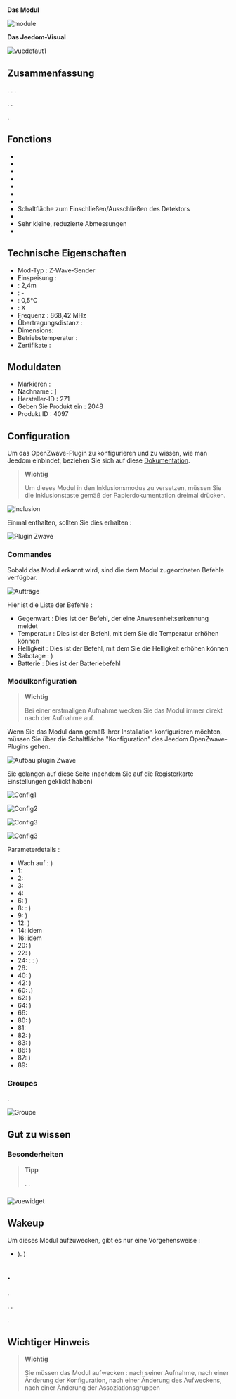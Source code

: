 # 

**Das Modul**

![module](images/fibaro.fgms001/module.jpg)

**Das Jeedom-Visual**

![vuedefaut1](images/fibaro.fgms001/vuedefaut1.jpg)

## Zusammenfassung

. . .

. .

.

## Fonctions

-   
-   
-   
-   
-   
-   
-   
-   Schaltfläche zum Einschließen/Ausschließen des Detektors
-   
-   Sehr kleine, reduzierte Abmessungen
-   

## Technische Eigenschaften

-   Mod-Typ : Z-Wave-Sender
-   Einspeisung : 
-    : 2,4m
-    : -
-    : 0,5°C
-    : X
-   Frequenz : 868,42 MHz
-   Übertragungsdistanz : 
-   Dimensions: 
-   Betriebstemperatur : 
-   Zertifikate : 

## Moduldaten

-   Markieren : 
-   Nachname : ]
-   Hersteller-ID : 271
-   Geben Sie Produkt ein : 2048
-   Produkt ID : 4097

## Configuration

Um das OpenZwave-Plugin zu konfigurieren und zu wissen, wie man Jeedom einbindet, beziehen Sie sich auf diese [Dokumentation](https://doc.jeedom.com/de_DE/plugins/automation%20protocol/openzwave/).

> **Wichtig**
>
> Um dieses Modul in den Inklusionsmodus zu versetzen, müssen Sie die Inklusionstaste gemäß der Papierdokumentation dreimal drücken.

![inclusion](images/fibaro.fgms001/inclusion.jpg)

Einmal enthalten, sollten Sie dies erhalten :

![Plugin Zwave](images/fibaro.fgms001/information.jpg)

### Commandes

Sobald das Modul erkannt wird, sind die dem Modul zugeordneten Befehle verfügbar.

![Aufträge](images/fibaro.fgms001/commandes.jpg)

Hier ist die Liste der Befehle :

-   Gegenwart : Dies ist der Befehl, der eine Anwesenheitserkennung meldet
-   Temperatur : Dies ist der Befehl, mit dem Sie die Temperatur erhöhen können
-   Helligkeit : Dies ist der Befehl, mit dem Sie die Helligkeit erhöhen können
-   Sabotage : )
-   Batterie : Dies ist der Batteriebefehl

### Modulkonfiguration

> **Wichtig**
>
> Bei einer erstmaligen Aufnahme wecken Sie das Modul immer direkt nach der Aufnahme auf.

Wenn Sie das Modul dann gemäß Ihrer Installation konfigurieren möchten, müssen Sie über die Schaltfläche "Konfiguration" des Jeedom OpenZwave-Plugins gehen.

![Aufbau plugin Zwave](images/plugin/bouton_configuration.jpg)

Sie gelangen auf diese Seite (nachdem Sie auf die Registerkarte Einstellungen geklickt haben)

![Config1](images/fibaro.fgms001/config1.jpg)

![Config2](images/fibaro.fgms001/config2.jpg)

![Config3](images/fibaro.fgms001/config3.jpg)

![Config3](images/fibaro.fgms001/config4.jpg)

Parameterdetails :

-   Wach auf : )
-   1: 
-   2: 
-   3: 
-   4: 
-   6: )
-   8:  : )
-   9: )
-   12: )
-   14: idem
-   16: idem
-   20: )
-   22: )
-   24:  :  :  )
-   26: 
-   40: )
-   42: )
-   60: .)
-   62: )
-   64: )
-   66: 
-   80: )
-   81: 
-   82: )
-   83: )
-   86: )
-   87: )
-   89: 

### Groupes

.

![Groupe](images/fibaro.fgms001/groupe.jpg)

## Gut zu wissen

### Besonderheiten

> **Tipp**
>
> . .

### 

![vuewidget](images/fibaro.fgms001/vuewidget.jpg)

## Wakeup

Um dieses Modul aufzuwecken, gibt es nur eine Vorgehensweise :

-   ). )

## .

.

. .

.

## Wichtiger Hinweis

> **Wichtig**
>
> Sie müssen das Modul aufwecken : nach seiner Aufnahme, nach einer Änderung der Konfiguration, nach einer Änderung des Aufweckens, nach einer Änderung der Assoziationsgruppen
